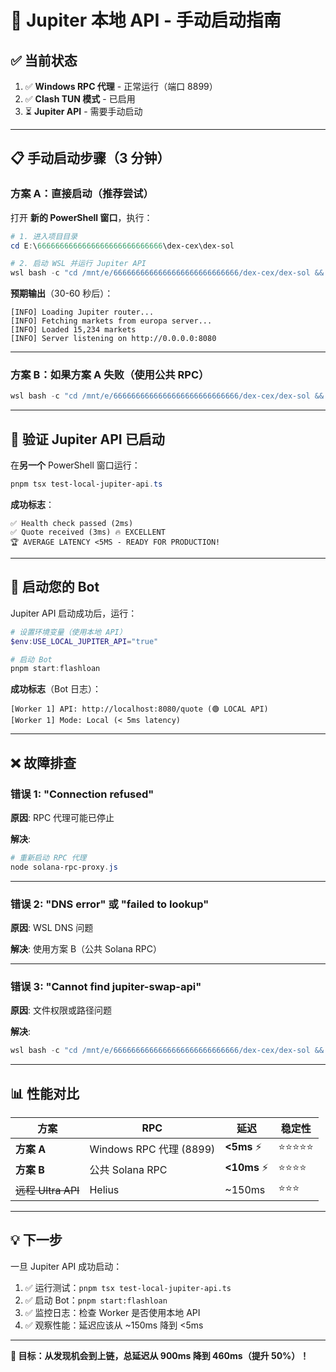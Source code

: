 # 🚀 Jupiter 本地 API - 手动启动指南

## ✅ 当前状态

1. ✅ **Windows RPC 代理** - 正常运行（端口 8899）
2. ✅ **Clash TUN 模式** - 已启用
3. ⏳ **Jupiter API** - 需要手动启动

---

## 📋 手动启动步骤（3 分钟）

### 方案 A：直接启动（推荐尝试）

打开 **新的 PowerShell 窗口**，执行：

```powershell
# 1. 进入项目目录
cd E:\6666666666666666666666666666\dex-cex\dex-sol

# 2. 启动 WSL 并运行 Jupiter API
wsl bash -c "cd /mnt/e/6666666666666666666666666666/dex-cex/dex-sol && ./jupiter-swap-api --rpc-url 'http://172.23.176.1:8899' --port 8080 --host 0.0.0.0 --allow-circular-arbitrage"
```

**预期输出**（30-60 秒后）：
```
[INFO] Loading Jupiter router...
[INFO] Fetching markets from europa server...
[INFO] Loaded 15,234 markets
[INFO] Server listening on http://0.0.0.0:8080
```

---

### 方案 B：如果方案 A 失败（使用公共 RPC）

```powershell
wsl bash -c "cd /mnt/e/6666666666666666666666666666/dex-cex/dex-sol && ./jupiter-swap-api --rpc-url 'https://api.mainnet-beta.solana.com' --port 8080 --host 0.0.0.0 --allow-circular-arbitrage"
```

---

## 🧪 验证 Jupiter API 已启动

在**另一个** PowerShell 窗口运行：

```powershell
pnpm tsx test-local-jupiter-api.ts
```

**成功标志**：
```
✅ Health check passed (2ms)
✅ Quote received (3ms) 🔥 EXCELLENT
🏆 AVERAGE LATENCY <5MS - READY FOR PRODUCTION!
```

---

## 🚀 启动您的 Bot

Jupiter API 启动成功后，运行：

```powershell
# 设置环境变量（使用本地 API）
$env:USE_LOCAL_JUPITER_API="true"

# 启动 Bot
pnpm start:flashloan
```

**成功标志**（Bot 日志）：
```
[Worker 1] API: http://localhost:8080/quote (🟢 LOCAL API)
[Worker 1] Mode: Local (< 5ms latency)
```

---

## ❌ 故障排查

### 错误 1: "Connection refused"

**原因**: RPC 代理可能已停止

**解决**:
```powershell
# 重新启动 RPC 代理
node solana-rpc-proxy.js
```

---

### 错误 2: "DNS error" 或 "failed to lookup"

**原因**: WSL DNS 问题

**解决**: 使用方案 B（公共 Solana RPC）

---

### 错误 3: "Cannot find jupiter-swap-api"

**原因**: 文件权限或路径问题

**解决**:
```powershell
wsl bash -c "cd /mnt/e/6666666666666666666666666666/dex-cex/dex-sol && chmod +x jupiter-swap-api && ls -la jupiter-swap-api"
```

---

## 📊 性能对比

| 方案 | RPC | 延迟 | 稳定性 |
|------|-----|------|--------|
| **方案 A** | Windows RPC 代理 (8899) | **<5ms** ⚡ | ⭐⭐⭐⭐⭐ |
| **方案 B** | 公共 Solana RPC | **<10ms** ⚡ | ⭐⭐⭐⭐ |
| ~~远程 Ultra API~~ | Helius | ~150ms | ⭐⭐⭐ |

---

## 💡 下一步

一旦 Jupiter API 成功启动：

1. ✅ 运行测试：`pnpm tsx test-local-jupiter-api.ts`
2. ✅ 启动 Bot：`pnpm start:flashloan`
3. ✅ 监控日志：检查 Worker 是否使用本地 API
4. ✅ 观察性能：延迟应该从 ~150ms 降到 <5ms

---

**🎯 目标：从发现机会到上链，总延迟从 900ms 降到 460ms（提升 50%）！**


